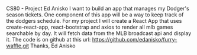 CS80 - Project Ed Anisko I want to build an app that manages my Dodger's season tickets. One component of this app will be a way to keep track of the dodgers schedule. For my project I will create a React App that uses create-react-app, react-bootstrap and axios to render all mlb games searchable by day. It will fetch data from the MLB broadcast api and display it. The code is on github at this url: https://github.com/edanisko/furry-waffle.git Thanks, Ed Anisko

